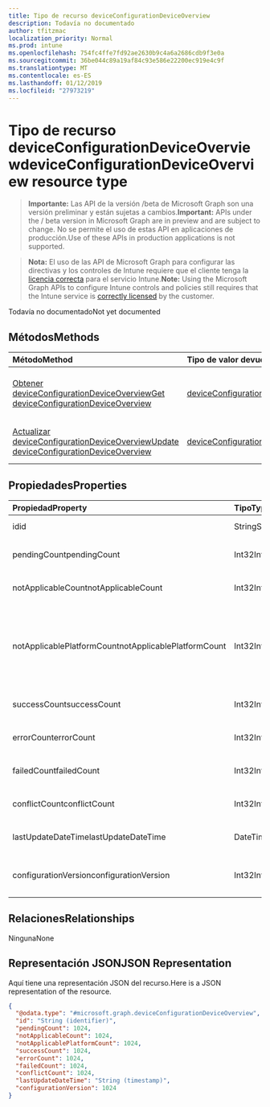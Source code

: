 ```yaml
---
title: Tipo de recurso deviceConfigurationDeviceOverview
description: Todavía no documentado
author: tfitzmac
localization_priority: Normal
ms.prod: intune
ms.openlocfilehash: 754fc4ffe7fd92ae2630b9c4a6a2686cdb9f3e0a
ms.sourcegitcommit: 36be044c89a19af84c93e586e22200ec919e4c9f
ms.translationtype: MT
ms.contentlocale: es-ES
ms.lasthandoff: 01/12/2019
ms.locfileid: "27973219"
---
```

# <a name="deviceconfigurationdeviceoverview-resource-type"></a><span data-ttu-id="380a3-103">Tipo de recurso deviceConfigurationDeviceOverview</span><span class="sxs-lookup"><span data-stu-id="380a3-103">deviceConfigurationDeviceOverview resource type</span></span>

> <span data-ttu-id="380a3-104">**Importante:** Las API de la versión /beta de Microsoft Graph son una versión preliminar y están sujetas a cambios.</span><span class="sxs-lookup"><span data-stu-id="380a3-104">**Important:** APIs under the / beta version in Microsoft Graph are in preview and are subject to change.</span></span> <span data-ttu-id="380a3-105">No se permite el uso de estas API en aplicaciones de producción.</span><span class="sxs-lookup"><span data-stu-id="380a3-105">Use of these APIs in production applications is not supported.</span></span>

> <span data-ttu-id="380a3-106">**Nota:** El uso de las API de Microsoft Graph para configurar las directivas y los controles de Intune requiere que el cliente tenga la [licencia correcta](https://go.microsoft.com/fwlink/?linkid=839381) para el servicio Intune.</span><span class="sxs-lookup"><span data-stu-id="380a3-106">**Note:** Using the Microsoft Graph APIs to configure Intune controls and policies still requires that the Intune service is [correctly licensed](https://go.microsoft.com/fwlink/?linkid=839381) by the customer.</span></span>

<span data-ttu-id="380a3-107">Todavía no documentado</span><span class="sxs-lookup"><span data-stu-id="380a3-107">Not yet documented</span></span>
## <a name="methods"></a><span data-ttu-id="380a3-108">Métodos</span><span class="sxs-lookup"><span data-stu-id="380a3-108">Methods</span></span>
|<span data-ttu-id="380a3-109">Método</span><span class="sxs-lookup"><span data-stu-id="380a3-109">Method</span></span>|<span data-ttu-id="380a3-110">Tipo de valor devuelto</span><span class="sxs-lookup"><span data-stu-id="380a3-110">Return Type</span></span>|<span data-ttu-id="380a3-111">Descripción</span><span class="sxs-lookup"><span data-stu-id="380a3-111">Description</span></span>|
|:---|:---|:---|
|[<span data-ttu-id="380a3-112">Obtener deviceConfigurationDeviceOverview</span><span class="sxs-lookup"><span data-stu-id="380a3-112">Get deviceConfigurationDeviceOverview</span></span>](../api/intune-deviceconfig-deviceconfigurationdeviceoverview-get.md)|[<span data-ttu-id="380a3-113">deviceConfigurationDeviceOverview</span><span class="sxs-lookup"><span data-stu-id="380a3-113">deviceConfigurationDeviceOverview</span></span>](../resources/intune-deviceconfig-deviceconfigurationdeviceoverview.md)|<span data-ttu-id="380a3-114">Lea las propiedades y las relaciones del objeto [deviceConfigurationDeviceOverview](../resources/intune-deviceconfig-deviceconfigurationdeviceoverview.md).</span><span class="sxs-lookup"><span data-stu-id="380a3-114">Read properties and relationships of the [deviceConfigurationDeviceOverview](../resources/intune-deviceconfig-deviceconfigurationdeviceoverview.md) object.</span></span>|
|[<span data-ttu-id="380a3-115">Actualizar deviceConfigurationDeviceOverview</span><span class="sxs-lookup"><span data-stu-id="380a3-115">Update deviceConfigurationDeviceOverview</span></span>](../api/intune-deviceconfig-deviceconfigurationdeviceoverview-update.md)|[<span data-ttu-id="380a3-116">deviceConfigurationDeviceOverview</span><span class="sxs-lookup"><span data-stu-id="380a3-116">deviceConfigurationDeviceOverview</span></span>](../resources/intune-deviceconfig-deviceconfigurationdeviceoverview.md)|<span data-ttu-id="380a3-117">Actualice las propiedades de un objeto [deviceConfigurationDeviceOverview](../resources/intune-deviceconfig-deviceconfigurationdeviceoverview.md).</span><span class="sxs-lookup"><span data-stu-id="380a3-117">Update the properties of a [deviceConfigurationDeviceOverview](../resources/intune-deviceconfig-deviceconfigurationdeviceoverview.md) object.</span></span>|

## <a name="properties"></a><span data-ttu-id="380a3-118">Propiedades</span><span class="sxs-lookup"><span data-stu-id="380a3-118">Properties</span></span>
|<span data-ttu-id="380a3-119">Propiedad</span><span class="sxs-lookup"><span data-stu-id="380a3-119">Property</span></span>|<span data-ttu-id="380a3-120">Tipo</span><span class="sxs-lookup"><span data-stu-id="380a3-120">Type</span></span>|<span data-ttu-id="380a3-121">Descripción</span><span class="sxs-lookup"><span data-stu-id="380a3-121">Description</span></span>|
|:---|:---|:---|
|<span data-ttu-id="380a3-122">id</span><span class="sxs-lookup"><span data-stu-id="380a3-122">id</span></span>|<span data-ttu-id="380a3-123">String</span><span class="sxs-lookup"><span data-stu-id="380a3-123">String</span></span>|<span data-ttu-id="380a3-124">Clave de la entidad.</span><span class="sxs-lookup"><span data-stu-id="380a3-124">Key of the entity.</span></span>|
|<span data-ttu-id="380a3-125">pendingCount</span><span class="sxs-lookup"><span data-stu-id="380a3-125">pendingCount</span></span>|<span data-ttu-id="380a3-126">Int32</span><span class="sxs-lookup"><span data-stu-id="380a3-126">Int32</span></span>|<span data-ttu-id="380a3-127">Número de dispositivos pendientes</span><span class="sxs-lookup"><span data-stu-id="380a3-127">Number of pending devices</span></span>|
|<span data-ttu-id="380a3-128">notApplicableCount</span><span class="sxs-lookup"><span data-stu-id="380a3-128">notApplicableCount</span></span>|<span data-ttu-id="380a3-129">Int32</span><span class="sxs-lookup"><span data-stu-id="380a3-129">Int32</span></span>|<span data-ttu-id="380a3-130">Número de dispositivos no aplicables</span><span class="sxs-lookup"><span data-stu-id="380a3-130">Number of not applicable devices</span></span>|
|<span data-ttu-id="380a3-131">notApplicablePlatformCount</span><span class="sxs-lookup"><span data-stu-id="380a3-131">notApplicablePlatformCount</span></span>|<span data-ttu-id="380a3-132">Int32</span><span class="sxs-lookup"><span data-stu-id="380a3-132">Int32</span></span>|<span data-ttu-id="380a3-133">Número de dispositivos no aplicables debido a la plataforma de error de coincidencia y la directiva</span><span class="sxs-lookup"><span data-stu-id="380a3-133">Number of not applicable devices due to mismatch platform and policy</span></span>|
|<span data-ttu-id="380a3-134">successCount</span><span class="sxs-lookup"><span data-stu-id="380a3-134">successCount</span></span>|<span data-ttu-id="380a3-135">Int32</span><span class="sxs-lookup"><span data-stu-id="380a3-135">Int32</span></span>|<span data-ttu-id="380a3-136">Número de dispositivos correctos</span><span class="sxs-lookup"><span data-stu-id="380a3-136">Number of succeeded devices</span></span>|
|<span data-ttu-id="380a3-137">errorCount</span><span class="sxs-lookup"><span data-stu-id="380a3-137">errorCount</span></span>|<span data-ttu-id="380a3-138">Int32</span><span class="sxs-lookup"><span data-stu-id="380a3-138">Int32</span></span>|<span data-ttu-id="380a3-139">Número de dispositivos con error</span><span class="sxs-lookup"><span data-stu-id="380a3-139">Number of error devices</span></span>|
|<span data-ttu-id="380a3-140">failedCount</span><span class="sxs-lookup"><span data-stu-id="380a3-140">failedCount</span></span>|<span data-ttu-id="380a3-141">Int32</span><span class="sxs-lookup"><span data-stu-id="380a3-141">Int32</span></span>|<span data-ttu-id="380a3-142">Número de dispositivos erróneos</span><span class="sxs-lookup"><span data-stu-id="380a3-142">Number of failed devices</span></span>|
|<span data-ttu-id="380a3-143">conflictCount</span><span class="sxs-lookup"><span data-stu-id="380a3-143">conflictCount</span></span>|<span data-ttu-id="380a3-144">Int32</span><span class="sxs-lookup"><span data-stu-id="380a3-144">Int32</span></span>|<span data-ttu-id="380a3-145">Número de dispositivos en conflicto</span><span class="sxs-lookup"><span data-stu-id="380a3-145">Number of devices in conflict</span></span>|
|<span data-ttu-id="380a3-146">lastUpdateDateTime</span><span class="sxs-lookup"><span data-stu-id="380a3-146">lastUpdateDateTime</span></span>|<span data-ttu-id="380a3-147">DateTimeOffset</span><span class="sxs-lookup"><span data-stu-id="380a3-147">DateTimeOffset</span></span>|<span data-ttu-id="380a3-148">Última hora de actualización</span><span class="sxs-lookup"><span data-stu-id="380a3-148">Last update time</span></span>|
|<span data-ttu-id="380a3-149">configurationVersion</span><span class="sxs-lookup"><span data-stu-id="380a3-149">configurationVersion</span></span>|<span data-ttu-id="380a3-150">Int32</span><span class="sxs-lookup"><span data-stu-id="380a3-150">Int32</span></span>|<span data-ttu-id="380a3-151">Versión de la directiva para esa información general</span><span class="sxs-lookup"><span data-stu-id="380a3-151">Version of the policy for that overview</span></span>|

## <a name="relationships"></a><span data-ttu-id="380a3-152">Relaciones</span><span class="sxs-lookup"><span data-stu-id="380a3-152">Relationships</span></span>
<span data-ttu-id="380a3-153">Ninguna</span><span class="sxs-lookup"><span data-stu-id="380a3-153">None</span></span>
## <a name="json-representation"></a><span data-ttu-id="380a3-154">Representación JSON</span><span class="sxs-lookup"><span data-stu-id="380a3-154">JSON Representation</span></span>
<span data-ttu-id="380a3-155">Aquí tiene una representación JSON del recurso.</span><span class="sxs-lookup"><span data-stu-id="380a3-155">Here is a JSON representation of the resource.</span></span>
<!-- {
  "blockType": "resource",
  "keyProperty": "id",
  "@odata.type": "microsoft.graph.deviceConfigurationDeviceOverview"
}
-->
``` json
{
  "@odata.type": "#microsoft.graph.deviceConfigurationDeviceOverview",
  "id": "String (identifier)",
  "pendingCount": 1024,
  "notApplicableCount": 1024,
  "notApplicablePlatformCount": 1024,
  "successCount": 1024,
  "errorCount": 1024,
  "failedCount": 1024,
  "conflictCount": 1024,
  "lastUpdateDateTime": "String (timestamp)",
  "configurationVersion": 1024
}
```






